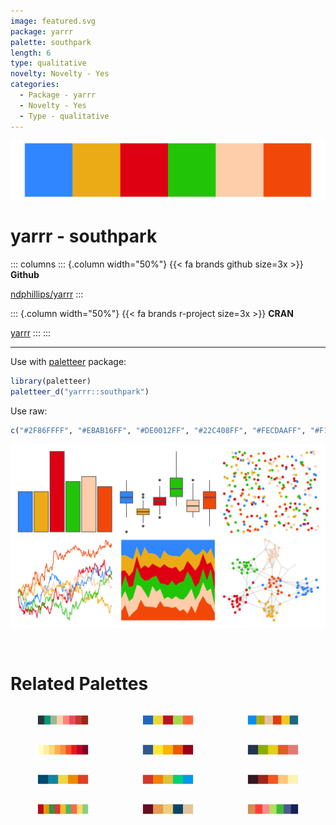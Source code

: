 ```yaml
---
image: featured.svg
package: yarrr
palette: southpark
length: 6
type: qualitative
novelty: Novelty - Yes
categories:
  - Package - yarrr
  - Novelty - Yes
  - Type - qualitative
---
```


![](featured.svg)

# yarrr - southpark 

::: columns
::: {.column width="50%"}
{{< fa brands github size=3x >}}
**Github**

[ndphillips/yarrr](https://github.com/ndphillips/yarrr)
:::

::: {.column width="50%"}
{{< fa brands r-project size=3x >}}
**CRAN**

[yarrr](https://CRAN.R-project.org/package=yarrr)
:::
:::

<hr> 

Use with [paletteer](https://emilhvitfeldt.github.io/paletteer/) package:

```r
library(paletteer)
paletteer_d("yarrr::southpark")
```

Use raw:

```r
c("#2F86FFFF", "#EBAB16FF", "#DE0012FF", "#22C408FF", "#FECDAAFF", "#F14809FF")
``` 

![](examples.svg) 

<br>

# Related Palettes

<div class="list" style="display: grid; grid-template-columns: auto auto auto;"> <figure class="figure">
<a href="../../awtools/a_palette/"> <img src="../../awtools/a_palette/featured.svg" style="width: 100%;" class="figure-img"></a>
</figure> <figure class="figure">
<a href="../../yarrr/espresso/"> <img src="../../yarrr/espresso/featured.svg" style="width: 100%;" class="figure-img"></a>
</figure> <figure class="figure">
<a href="../../NatParksPalettes/Charmonix/"> <img src="../../NatParksPalettes/Charmonix/featured.svg" style="width: 100%;" class="figure-img"></a>
</figure> <figure class="figure">
<a href="../../RColorBrewer/YlOrRd/"> <img src="../../RColorBrewer/YlOrRd/featured.svg" style="width: 100%;" class="figure-img"></a>
</figure> <figure class="figure">
<a href="../../soilpalettes/redox2/"> <img src="../../soilpalettes/redox2/featured.svg" style="width: 100%;" class="figure-img"></a>
</figure> <figure class="figure">
<a href="../../lisa/PaulGauguin/"> <img src="../../lisa/PaulGauguin/featured.svg" style="width: 100%;" class="figure-img"></a>
</figure> <figure class="figure">
<a href="../../PNWColors/Bay/"> <img src="../../PNWColors/Bay/featured.svg" style="width: 100%;" class="figure-img"></a>
</figure> <figure class="figure">
<a href="../../fishualize/Scarus_hoefleri/"> <img src="../../fishualize/Scarus_hoefleri/featured.svg" style="width: 100%;" class="figure-img"></a>
</figure> <figure class="figure">
<a href="../../soilpalettes/podzol/"> <img src="../../soilpalettes/podzol/featured.svg" style="width: 100%;" class="figure-img"></a>
</figure> <figure class="figure">
<a href="../../ggthemes/Traffic/"> <img src="../../ggthemes/Traffic/featured.svg" style="width: 100%;" class="figure-img"></a>
</figure> <figure class="figure">
<a href="../../MetBrewer/Navajo/"> <img src="../../MetBrewer/Navajo/featured.svg" style="width: 100%;" class="figure-img"></a>
</figure> <figure class="figure">
<a href="../../LaCroixColoR/KiwiSandia/"> <img src="../../LaCroixColoR/KiwiSandia/featured.svg" style="width: 100%;" class="figure-img"></a>
</figure> 
</div>
